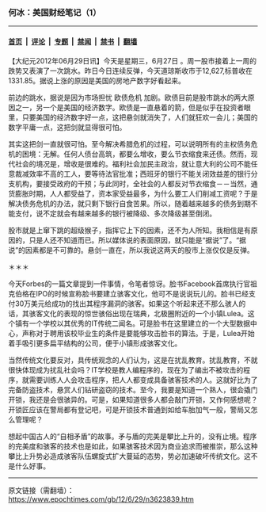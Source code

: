 ### 何冰：美国财经笔记（1）

---

#### [首页](../../../..?n3623839) &nbsp;|&nbsp; [评论](../../../../../epoch-comment?n3623839) &nbsp;|&nbsp; [专题](../../../../../epoch-special?n3623839) &nbsp;|&nbsp; [禁闻](../../../../../epoch-news?n3623839) &nbsp;|&nbsp; [禁书](../../../../../books?n3623839) &nbsp;|&nbsp; [翻墙](https://github.com/gfw-breaker/nogfw/blob/master/README.md?n3623839)


<div class="post_content" id="artbody" itemprop="articleBody">
 <!-- article content begin -->
 <p>
  【大纪元2012年06月29日讯】今天是星期三，6月27日 。周一股市接着上一周的跌势又表演了一次跳水。昨日今日连续反弹，今天道琼斯收市于12,627,标普收在1331.85。据说上涨的原因是美国的房地产数字好看起来。
 </p>
 <p>
  前边的跳水，据说是因为市场担忧
  <ok href="https://www.epochtimes.com/gb/tag/%E6%AC%A7%E5%80%BA%E5%8D%B1%E6%9C%BA.html">
   欧债危机
  </ok>
  加剧。欧债目前是股市跳水的两大原因之一，另一个是美国的经济数字。欧债是一直悬着的箭，但是似乎在投资者眼里，只要美国的经济数字好一点，这把悬剑就消失了，人们就狂欢一会儿；美国的数字平庸一点，这把剑就显得很可怕。
 </p>
 <p>
  其实这把剑一直就很可怕。至今解决希腊危机的过程，可以说明所有的主权债务危机的困境：无解。任何人债台高筑，都要么增收，要么节衣缩食来还债。然而，现代社会的境况是，增收是很难的。福利社会加民主政治，就让意大利的公司不能任意裁减效率不高的工人，要等待法官批准；西班牙的银行不能关闭效益差的银行分支机构，要接受政府的干预；与此同时，全社会的人都反对节衣缩食－－当然，通货膨胀时期，人人都受益了，资本家受益最多，为什么要工人们削减工资呢？于是解决债务危机的办法，就只剩下银行自食苦果。所以，随着越来越多的债务到期不能支付，说不定就会有越来越多的银行被降级、多次降级甚至倒闭。
 </p>
 <p>
  股市就是上窜下跳的超级猴子，指挥它上下的因素，还不为人所知。我相信是有原因的，只是人还不知道而已。所以媒体说的表面原因，就只能是“据说”了。“据说”的因素都是不可靠的。悬剑一直在，所以我说这两天的股市上涨仅仅是反弹。
 </p>
 <p>
  ＊＊＊
 </p>
 <p>
  今天Forbes的一篇文章提到一件事情，令笔者惊讶。脸书Facebook首席执行官祖克伯格在IPO的时候宣称脸书要建立骇客文化，他可不是说说玩儿的。脸书已经支付30万美元给成功的找出其程序漏洞的骇客。如果这个听起来还不那么骇人的话，其骇客文化的表现的惊世骇俗出现在瑞典，北极圈附近的一个小镇Lulea。这个镇有一个学校以其优秀的IT传统二闻名。可是脸书在这里建立的一个大型数据中心，声称对于聘用该校毕业生的条件是要能够攻击脸书的算法。于是，Lulea开始着手吸引更多扁平结构的公司，便于小镇形成骇客文化。
 </p>
 <p>
  当然传统文化要反对，具传统观念的人们认为，这是在扰乱教育。扰乱教育，不就很快体现成为扰乱社会吗？IT学校是教人编程序的，现在为了编出不被攻击的程序，就需要训练人人会攻击程序，把人人都变成具备骇客技术的人。这就好比为了完备防盗技术，悬赏人们钻研盗窃的技术。至今，我要是知道一个熟人，很会撬门开锁，我还是会很骇异的。可是，如果知道很多人都会敲门开锁，又作何感想呢？开锁匠应该在警局都有登记吧，可是开锁技术普通到如给车胎加气一般，警局又怎么管理呢？
 </p>
 <p>
  想起中国古人的“自相矛盾”的故事。矛与盾的完美是攀比上升的，没有止境。程序的完美度和骇客的技术也是如此，如果骇客技术因为商业追求而被推崇，那么这种攀比上升势必造成骇客队伍螺旋式扩大蔓延的态势，势必加速破坏传统文化。这不是什么好事。
 </p>
 <!-- article content end -->
 <div id="below_article_ad">
 </div>
</div>


---

原文链接（需翻墙）：https://www.epochtimes.com/gb/12/6/29/n3623839.htm